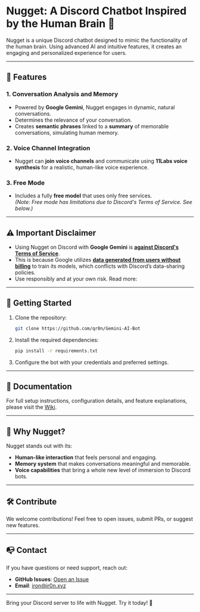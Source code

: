 # Nugget: A Discord Chatbot Inspired by the Human Brain 🧠

Nugget is a unique Discord chatbot designed to mimic the functionality of the human brain. Using advanced AI and intuitive features, it creates an engaging and personalized experience for users.

---

## 🌟 Features

### 1. **Conversation Analysis and Memory**
- Powered by **Google Gemini**, Nugget engages in dynamic, natural conversations.
- Determines the relevance of your conversation.
- Creates **semantic phrases** linked to a **summary** of memorable conversations, simulating human memory.

### 2. **Voice Channel Integration**
- Nugget can **join voice channels** and communicate using **11Labs voice synthesis** for a realistic, human-like voice experience.

### 3. **Free Mode**
- Includes a fully **free model** that uses only free services.  
  *(Note: Free mode has limitations due to Discord's Terms of Service. See below.)*

---

## ⚠️ Important Disclaimer

- Using Nugget on Discord with **Google Gemini** is [**against Discord's Terms of Service**](https://support-dev.discord.com/hc/en-us/articles/8563934450327-Discord-Developer-Policy#:~:text=21.%20Do%20not%20use%20message%20content%20obtained%20through%20the%20APIs%20to%20train%20machine%20learning%20or%20AI%20models%20(including%20large%20language%20models)%20unless%20express%20permission%20is%20granted%20by%20Discord.).
- This is because Google utilizes [**data generated from users without billing**](https://ai.google.dev/gemini-api/terms#data-use-unpaid) to train its models, which conflicts with Discord’s data-sharing policies.
- Use responsibly and at your own risk.
Read more: 
---

## 🚀 Getting Started

1. Clone the repository:
   ```bash
   git clone https://github.com/qr0n/Gemini-AI-Bot
   ```
2. Install the required dependencies:
   ```bash
   pip install -r requirements.txt
   ```
3. Configure the bot with your credentials and preferred settings.

---

## 📖 Documentation

For full setup instructions, configuration details, and feature explanations, please visit the [Wiki](https://github.com/yourusername/Nugget/wiki).

---

## 🤔 Why Nugget?

Nugget stands out with its:
- **Human-like interaction** that feels personal and engaging.
- **Memory system** that makes conversations meaningful and memorable.
- **Voice capabilities** that bring a whole new level of immersion to Discord bots.

---

## 🛠️ Contribute

We welcome contributions! Feel free to open issues, submit PRs, or suggest new features.

---

## 📭 Contact

If you have questions or need support, reach out:
- **GitHub Issues**: [Open an Issue](https://github.com/qr0n/Gemini-AI-Bot/issues)
- **Email**: iron@ir0n.xyz

---

Bring your Discord server to life with Nugget. Try it today! 🎉
